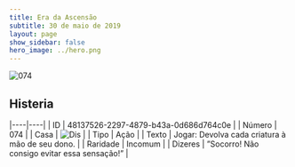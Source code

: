```yaml
---
title: Era da Ascensão
subtitle: 30 de maio de 2019
layout: page
show_sidebar: false
hero_image: ../hero.png
---
```


![074](https://cdn.keyforgegame.com/media/card_front/pt/435_074_78278825PHGG_pt.png)

## Histeria

|----|----|
| ID | 48137526-2297-4879-b43a-0d686d764c0e |
| Número | 074 |
| Casa | ![Dis](https://archonarcana.com/images/thumb/e/e8/Dis.png/22px-Dis.png "Dis") |
| Tipo | Ação |
| Texto | Jogar: Devolva cada criatura à mão de seu dono. |
| Raridade | Incomum |
| Dizeres | ”Socorro! Não consigo evitar essa sensação!” |
